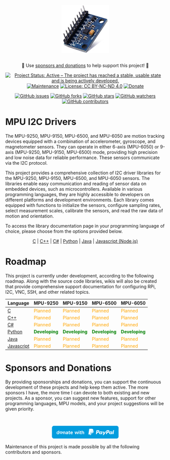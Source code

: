 <div align="center">

<a href="https://github.com/jefmenegazzo/mpu-i2c-drivers">
<img
src="https://raw.githubusercontent.com/jefmenegazzo/mpu-i2c-drivers/master/img/mpujpg.jpg"
alt="MPU"
height="150"
align="center"
/>
</a>



<div>
<br />

🙌 Use [sponsors and donations](#Sponsors-and-Donations) to help support this project! 🙌

<!-- <br /> -->
</div>



[![Project Status: Active – The project has reached a stable, usable state and is being actively developed.](https://img.shields.io/badge/Project_Status-Active-green?style=flat-square&color=success)](https://github.com/jefmenegazzo/mpu-i2c-drivers)
[![Maintenance](https://img.shields.io/badge/Maintained%3F-yes-green.svg?style=flat-square&color=success)](https://github.com/jefmenegazzo/mpu-i2c-drivers)
[![License: CC BY-NC-ND 4.0](https://img.shields.io/badge/License-MIT-lightgrey.svg?style=flat-square&color=success)](LICENSE.txt)
[![Donate](https://img.shields.io/badge/Donate-PayPal-green.svg)](https://www.paypal.com/donate/?hosted_button_id=QA7BLD3X842W6)

[![GitHub issues](https://img.shields.io/github/issues/jefmenegazzo/mpu-i2c-drivers?style=flat-square)](https://github.com/jefmenegazzo/mpu-i2c-drivers/issues)
[![GitHub forks](https://img.shields.io/github/forks/jefmenegazzo/mpu-i2c-drivers?style=flat-square)](https://github.com/jefmenegazzo/mpu-i2c-drivers/network/members)
[![GitHub stars](https://img.shields.io/github/stars/jefmenegazzo/mpu-i2c-drivers?style=flat-square)](https://github.com/jefmenegazzo/mpu-i2c-drivers/stargazers)
[![GitHub watchers](https://img.shields.io/github/watchers/jefmenegazzo/mpu-i2c-drivers?style=flat-square)](https://github.com/jefmenegazzo/mpu-i2c-drivers/watchers)
[![GitHub contributors](https://img.shields.io/github/contributors/jefmenegazzo/mpu-i2c-drivers?style=flat-square&color=success)](https://github.com/jefmenegazzo/mpu-i2c-drivers/graphs/contributors/)

</div>

# MPU I2C Drivers

The MPU-9250, MPU-9150, MPU-6500, and MPU-6050 are motion tracking devices equipped with a combination of accelerometer, gyroscope, and magnetometer sensors. They can operate in either 6-axis (MPU-6050) or 9-axis (MPU-9250, MPU-9150, MPU-6500) mode, providing high precision and low noise data for reliable performance. These sensors communicate via the I2C protocol.

This project provides a comprehensive collection of I2C driver libraries for the MPU-9250, MPU-9150, MPU-6500, and MPU-6050 sensors. The libraries enable easy communication and reading of sensor data on embedded devices, such as microcontrollers. Available in various programming languages, they are highly accessible to developers on different platforms and development environments. Each library comes equipped with functions to initialize the sensors, configure sampling rates, select measurement scales, calibrate the sensors, and read the raw data of motion and orientation.

To access the library documentation page in your programming language of choice, please choose from the options provided below.

<div align="center">

[C](https://github.com/jefmenegazzo/mpu-i2c-drivers-c)  | [C++](https://github.com/jefmenegazzo/mpu-i2c-drivers-cpp) | [C#](https://github.com/jefmenegazzo/mpu-i2c-drivers-csharp) | [Python](https://github.com/jefmenegazzo/mpu-i2c-drivers-python) | [Java](https://github.com/jefmenegazzo/mpu-i2c-drivers-java) | [Javascript (Node.js)](https://github.com/jefmenegazzo/mpu-i2c-drivers-javascript)

</div>

# Roadmap

This project is currently under development, according to the following roadmap. Along with the source code libraries, wikis will also be created that provide comprehensive support documentation for configuring RPi, I2C, VNC, SSH, and other related topics.

| Language | MPU-9250 | MPU-9150 | MPU-6500 | MPU-6050 |
| --- | --- | --- | --- | --- |
| [C](https://github.com/jefmenegazzo/mpu-i2c-drivers-c) | <span style="color: orange;"><span style="color: orange;">Planned</span></span> | <span style="color: orange;">Planned</span> | <span style="color: orange;">Planned</span> | <span style="color: orange;">Planned</span> |
| [C++](https://github.com/jefmenegazzo/mpu-i2c-drivers-cpp) |  <span style="color: orange;">Planned</span> | <span style="color: orange;">Planned</span> | <span style="color: orange;">Planned</span> | <span style="color: orange;">Planned</span> |
| [C#](https://github.com/jefmenegazzo/mpu-i2c-drivers-csharp) |  <span style="color: orange;">Planned</span> | <span style="color: orange;">Planned</span> | <span style="color: orange;">Planned</span> | <span style="color: orange;">Planned</span> |
| [Python](https://github.com/jefmenegazzo/mpu-i2c-drivers-python) |  <span style="color: green;">**Developing**</span> | <span style="color: green;">**Developing**</span> | <span style="color: green;">**Developing**</span> | <span style="color: green;">**Developing**</span> |
| [Java](https://github.com/jefmenegazzo/mpu-i2c-drivers-java) |  <span style="color: orange;">Planned</span> | <span style="color: orange;">Planned</span> | <span style="color: orange;">Planned</span> | <span style="color: orange;">Planned</span> |
| [Javascript](https://github.com/jefmenegazzo/mpu-i2c-drivers-javascript) |  <span style="color: orange;">Planned</span> | <span style="color: orange;">Planned</span> | <span style="color: orange;">Planned</span> | <span style="color: orange;">Planned</span> |

# Sponsors and Donations

By providing sponsorships and donations, you can support the continuous development of these projects and help keep them active. The more sponsors I have, the more time I can devote to both existing and new projects. As a sponsor, you can suggest new features, support for other programming languages, MPU models, and your project suggestions will be given priority.

<div align="center">

<br />

<a href="https://www.paypal.com/donate/?hosted_button_id=QA7BLD3X842W6"><img src="img/blue.svg" height="40"></a>

</div>

Maintenance of this project is made possible by all the following contributors and sponsors.

<!-- sponsors --><!-- sponsors -->